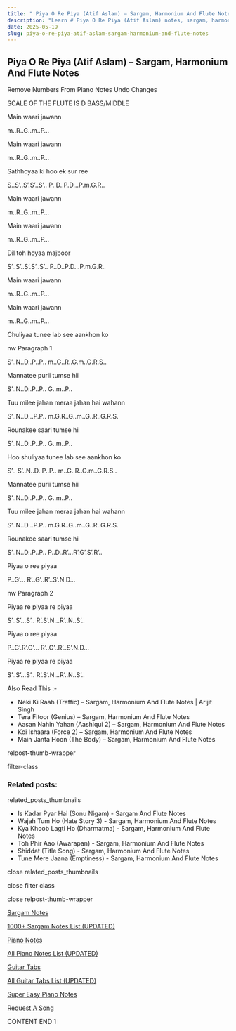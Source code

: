 ```yaml
---
title: " Piya O Re Piya (Atif Aslam) – Sargam, Harmonium And Flute Notes"
description: "Learn # Piya O Re Piya (Atif Aslam) notes, sargam, harmonium notations and flute notes. Easy step-by-step tutorial for beginners."
date: 2025-05-19
slug: piya-o-re-piya-atif-aslam-sargam-harmonium-and-flute-notes
---
```


## Piya O Re Piya (Atif Aslam) – Sargam, Harmonium And Flute Notes

Remove Numbers From Piano Notes
Undo Changes

SCALE OF THE FLUTE IS D BASS/MIDDLE

Main waari jawann

m..R..G..m..P…

Main waari jawann

m..R..G..m..P…

Sathhoyaa ki hoo ek sur ree

S..S’..S’.S’..S’.. P..D..P.D…P.m.G.R..

Main waari jawann

m..R..G..m..P…

Main waari jawann

m..R..G..m..P…

Dil toh hoyaa majboor

S’..S’..S’.S’..S’.. P..D..P.D…P.m.G.R..

Main waari jawann

m..R..G..m..P…

Main waari jawann

m..R..G..m..P…

Chuliyaa tunee lab see aankhon ko

nw Paragraph 1

S’..N..D..P..P.. m..G..R..G.m..G.R.S..

Mannatee purii tumse hii

S’..N..D..P..P.. G..m..P..

Tuu milee jahan meraa jahan hai wahann

S’..N..D…P.P.. m.G.R..G..m..G..R..G.R.S.

Rounakee saari tumse hii

S’..N..D..P..P.. G..m..P..

Hoo shuliyaa tunee lab see aankhon ko

S’.. S’..N..D..P..P.. m..G..R..G.m..G.R.S..

Mannatee purii tumse hii

S’..N..D..P..P.. G..m..P..

Tuu milee jahan meraa jahan hai wahann

S’..N..D…P.P.. m.G.R..G..m..G..R..G.R.S.

Rounakee saari tumse hii

S’..N..D..P..P.. P..D..R’…R’.G’.S’.R’..

Piyaa o ree piyaa

P..G’… R’..G’..R’..S’.N.D…

nw Paragraph 2

Piyaa re piyaa re piyaa

S’..S’…S’.. R’.S’.N…R’..N..S’..

Piyaa o ree piyaa

P..G’.R’.G’… R’..G’..R’..S’.N.D…

Piyaa re piyaa re piyaa

S’..S’…S’.. R’.S’.N…R’..N..S’..

Also Read This :-

- Neki Ki Raah (Traffic) – Sargam, Harmonium And Flute Notes | Arijit Singh
- Tera Fitoor (Genius) – Sargam, Harmonium And Flute Notes
- Aasan Nahin Yahan (Aashiqui 2) – Sargam, Harmonium And Flute Notes
- Koi Ishaara (Force 2) – Sargam, Harmonium And Flute Notes
- Main Janta Hoon (The Body) – Sargam, Harmonium And Flute Notes

relpost-thumb-wrapper

filter-class

### Related posts:

related_posts_thumbnails

- Is Kadar Pyar Hai (Sonu Nigam) - Sargam And Flute Notes
- Wajah Tum Ho (Hate Story 3) - Sargam, Harmonium And Flute Notes
- Kya Khoob Lagti Ho (Dharmatma) - Sargam, Harmonium And Flute Notes
- Toh Phir Aao (Awarapan) - Sargam, Harmonium And Flute Notes
- Shiddat (Title Song) - Sargam, Harmonium And Flute Notes
- Tune Mere Jaana (Emptiness) - Sargam, Harmonium And Flute Notes

close related_posts_thumbnails

close filter class

close relpost-thumb-wrapper

[Sargam Notes](/sargam-notes.html)

[1000+ Sargam Notes List (UPDATED)](/all-songs-list-sargam-notes.html)

[Piano Notes](/piano-notes.html)

[All Piano Notes List (UPDATED)](/all-songs-list-piano-notes.html)

[Guitar Tabs](/guitar-tabs.html)

[All Guitar Tabs List (UPDATED)](/all-songs-list-guitar-tabs.html)

[Super Easy Piano Notes](https://studywall.in/)

[Request A Song](/request-a-song.html)

CONTENT END 1
